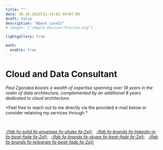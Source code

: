```yaml
---
title: ""
date: 30.10.2023T11:19:02:49+07:00
draft: false
description: "About LoveIt"
# images: ["/Apple-Devices-Preview.png"]

lightgallery: true

math:
  enable: true
---
```


# Cloud and Data Consultant #
*Paul Zgondea boasts a wealth of expertise spanning over 18 years in the realm of data architecture, complemented by an additional 8 years dedicated to cloud architecture.*

*Feel free to reach out to me directly via the provided e-mail below or consider retaining my services through *

&nbsp;

*[:(fab fa-solid fa-envelope fa-shake fa-2xl):](mailto:paul@zgondea.com)*&nbsp;&nbsp;
*[:(fab fa-brands fa-linkedin-in fa-beat-fade fa-2xl):](https://www.linkedin.com/in/zgondeapaul/)*&nbsp;&nbsp;
*[:(fab fa-brands fa-skype fa-beat-fade fa-2xl):](skype:%25!%28EXTRA%20string=paul.zgondea%29)*&nbsp;&nbsp;
*[:(fab fa-brands fa-telegram fa-beat-fade fa-2xl):](https://t.me/ZVPalu)*&nbsp;&nbsp;



